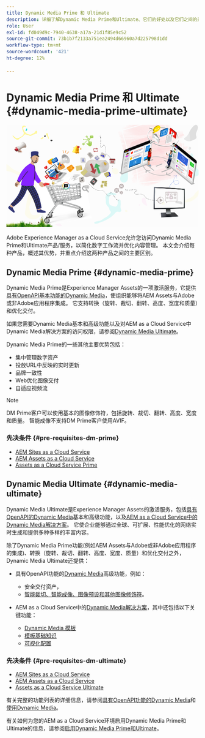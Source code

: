 ```yaml
---
title: Dynamic Media Prime 和 Ultimate
description: 详细了解Dynamic Media Prime和Ultimate、它们的好处以及它们之间的差异。
role: User
exl-id: fd049d9c-7940-4638-a17a-21d1f85e9c52
source-git-commit: 73b1b7f2133a751ea2494d66960a7d225798d1dd
workflow-type: tm+mt
source-wordcount: '421'
ht-degree: 12%

---
```


# Dynamic Media Prime 和 Ultimate {#dynamic-media-prime-ultimate}

![Dynamic Media横幅](/help/assets/assets/dm-pnp-banner.png)

Adobe Experience Manager as a Cloud Service允许您访问Dynamic Media Prime和Ultimate产品/服务，以简化数字工作流并优化内容管理。 本文会介绍每种产品，概述其优势，并重点介绍这两种产品之间的主要区别。

## Dynamic Media Prime {#dynamic-media-prime}

Dynamic Media Prime是Experience Manager Assets的一项激活服务，它提供[具有OpenAPI基本功能的Dynamic Media](/help/assets/dynamic-media-open-apis-overview.md)，使组织能够将AEM Assets与Adobe或非Adobe应用程序集成。 它支持转换（旋转、裁切、翻转、高度、宽度和质量）和优化交付。

如果您需要Dynamic Media基本和高级功能以及对AEM as a Cloud Service中Dynamic Media解决方案的访问权限，请参阅[Dynamic Media Ultimate](#dynamic-media-ultimate)。

Dynamic Media Prime的一些其他主要优势包括：

* 集中管理数字资产
* 投放URL中反映的实时更新
* 品牌一致性
* Web优化图像交付
* 自适应视频流

>[!NOTE]
>
>DM Prime客户可以使用基本的图像修饰符，包括旋转、裁切、翻转、高度、宽度和质量。 智能成像不支持DM Prime客户使用AVIF。

### 先决条件 {#pre-requisites-dm-prime}

* [AEM Sites as a Cloud Service](/help/sites-cloud/authoring/quick-start.md)
* [AEM Assets as a Cloud Service](/help/assets/overview.md)
* [Assets as a Cloud Service Prime](/help/assets/assets-prime.md)

## Dynamic Media Ultimate {#dynamic-media-ultimate}

Dynamic Media Ultimate是Experience Manager Assets的激活服务，包括[具有OpenAPI的Dynamic Media](/help/assets/dynamic-media-open-apis-overview.md)基本和高级功能，以及[AEM as a Cloud Service中的Dynamic Media解决方案](/help/assets/dynamic-media/dynamic-media.md)。 它使企业能够通过全球、可扩展、性能优化的网络实时生成和提供多种多样的丰富内容。

除了Dynamic Media Prime功能(例如AEM Assets与Adobe或非Adobe应用程序的集成)、转换（旋转、裁切、翻转、高度、宽度、质量）和优化交付之外，Dynamic Media Ultimate还提供：

* 具有OpenAPI功能的[Dynamic Media](/help/assets/dynamic-media-open-apis-overview.md)高级功能，例如：

   * 安全交付资产，
   * [智能裁切、智能成像、图像预设和其他图像修饰符](https://developer.adobe.com/experience-cloud/experience-manager-apis/api/stable/assets/delivery/#operation/getAssetSeoFormat)。

* AEM as a Cloud Service中的[Dynamic Media解决方案](/help/assets/dynamic-media/dynamic-media.md)，其中还包括以下关键功能：

   * [Dynamic Media 模板](/help/assets/dynamic-media/dynamic-media-templates.md)
   * [模板基础知识](https://experienceleague.adobe.com/zh-hans/docs/dynamic-media-classic/using/template-basics/quick-start-template-basics)
   * [可视化配置](https://experienceleague.adobe.com/zh-hans/docs/dynamic-media-classic/using/master-files/vignette-window-covering-cabinet-files)

### 先决条件 {#pre-requisites-dm-ultimate}

* [AEM Sites as a Cloud Service](/help/sites-cloud/authoring/quick-start.md)
* [AEM Assets as a Cloud Service](/help/assets/overview.md)
* [Assets as a Cloud Service Ultimate](/help/assets/assets-ultimate-overview.md)

有关完整的功能列表的详细信息，请参阅[具有OpenAPI功能的Dynamic Media](/help/assets/dynamic-media-open-apis-overview.md)和[使用Dynamic Media](/help/assets/dynamic-media/dynamic-media.md)。

有关如何为您的AEM as a Cloud Service环境启用Dynamic Media Prime和Ultimate的信息，请参阅[启用Dynamic Media Prime和Ultimate](/help/assets/dynamic-media/enable-dynamic-media-prime-and-ultimate.md)。
